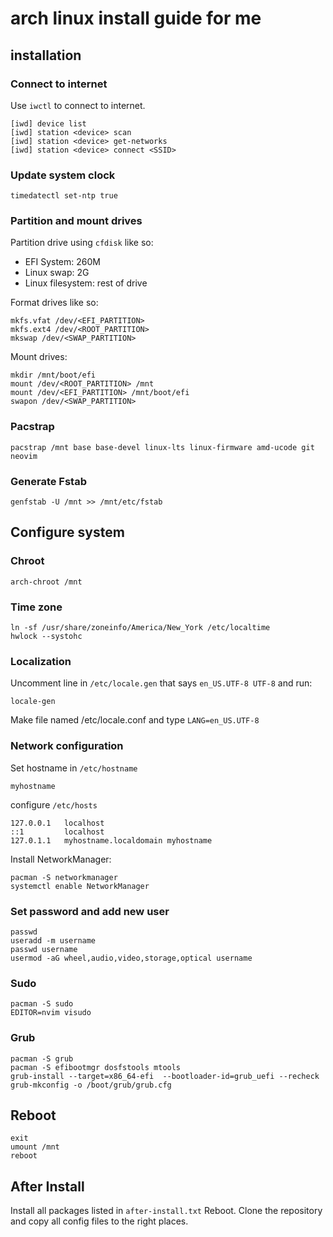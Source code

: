 # arch linux install guide for me

## installation

### Connect to internet
Use `iwctl` to connect to internet.
```
[iwd] device list
[iwd] station <device> scan
[iwd] station <device> get-networks
[iwd] station <device> connect <SSID>
```

### Update system clock
```
timedatectl set-ntp true
```

### Partition and mount drives
Partition drive using `cfdisk` like so:
- EFI System: 260M
- Linux swap: 2G
- Linux filesystem: rest of drive

Format drives like so:
```
mkfs.vfat /dev/<EFI_PARTITION>
mkfs.ext4 /dev/<ROOT_PARTITION>
mkswap /dev/<SWAP_PARTITION>
```

Mount drives:
```
mkdir /mnt/boot/efi
mount /dev/<ROOT_PARTITION> /mnt
mount /dev/<EFI_PARTITION> /mnt/boot/efi
swapon /dev/<SWAP_PARTITION>
```

### Pacstrap
```
pacstrap /mnt base base-devel linux-lts linux-firmware amd-ucode git neovim
```

### Generate Fstab
```
genfstab -U /mnt >> /mnt/etc/fstab
```

## Configure system

### Chroot
```
arch-chroot /mnt
```

### Time zone
```
ln -sf /usr/share/zoneinfo/America/New_York /etc/localtime
hwlock --systohc
```

### Localization
Uncomment line in `/etc/locale.gen` that says `en_US.UTF-8 UTF-8` and run:
```
locale-gen
```

Make file named /etc/locale.conf and type `LANG=en_US.UTF-8`

### Network configuration
Set hostname in `/etc/hostname`
```
myhostname
```

configure `/etc/hosts`
```
127.0.0.1   localhost
::1         localhost
127.0.1.1   myhostname.localdomain myhostname
```

Install NetworkManager:
```
pacman -S networkmanager
systemctl enable NetworkManager
```

### Set password and add new user
```
passwd
useradd -m username
passwd username
usermod -aG wheel,audio,video,storage,optical username
```

### Sudo
```
pacman -S sudo
EDITOR=nvim visudo
```

### Grub
```
pacman -S grub
pacman -S efibootmgr dosfstools mtools
grub-install --target=x86_64-efi  --bootloader-id=grub_uefi --recheck
grub-mkconfig -o /boot/grub/grub.cfg
```

## Reboot
```
exit
umount /mnt
reboot
```

## After Install
Install all packages listed in `after-install.txt`
Reboot.
Clone the repository and copy all config files to the right places.
